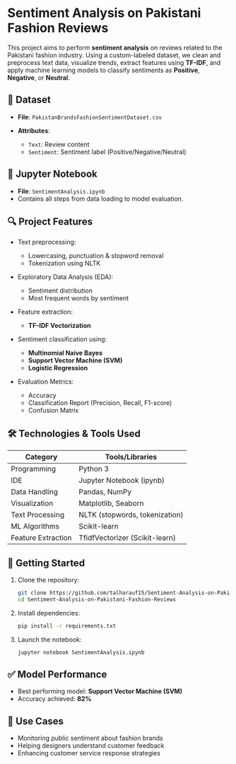 # Sentiment Analysis on Pakistani Fashion Reviews

This project aims to perform **sentiment analysis** on reviews related to the Pakistani fashion industry. Using a custom-labeled dataset, we clean and preprocess text data, visualize trends, extract features using **TF-IDF**, and apply machine learning models to classify sentiments as **Positive**, **Negative**, or **Neutral**.

## 📁 Dataset

* **File**: `PakistanBrandsFashionSentimentDataset.csv`
* **Attributes**:

  * `Text`: Review content
  * `Sentiment`: Sentiment label (Positive/Negative/Neutral)

## 📒 Jupyter Notebook

* **File**: `SentimentAnalysis.ipynb`
* Contains all steps from data loading to model evaluation.

## 🔍 Project Features

* Text preprocessing:

  * Lowercasing, punctuation & stopword removal
  * Tokenization using NLTK
* Exploratory Data Analysis (EDA):

  * Sentiment distribution
  * Most frequent words by sentiment
* Feature extraction:

  * **TF-IDF Vectorization**
* Sentiment classification using:

  * **Multinomial Naive Bayes**
  * **Support Vector Machine (SVM)**
  * **Logistic Regression**
* Evaluation Metrics:

  * Accuracy
  * Classification Report (Precision, Recall, F1-score)
  * Confusion Matrix

## 🛠️ Technologies & Tools Used

| Category           | Tools/Libraries                |
| ------------------ | ------------------------------ |
| Programming        | Python 3                       |
| IDE                | Jupyter Notebook (ipynb)       |
| Data Handling      | Pandas, NumPy                  |
| Visualization      | Matplotlib, Seaborn            |
| Text Processing    | NLTK (stopwords, tokenization) |
| ML Algorithms      | Scikit-learn                   |
| Feature Extraction | TfidfVectorizer (Scikit-learn) |

## 🚀 Getting Started

1. Clone the repository:

   ```bash
   git clone https://github.com/talharauf15/Sentiment-Analysis-on-Pakistani-Fashion-Reviews.git
   cd Sentiment-Analysis-on-Pakistani-Fashion-Reviews
   ```

2. Install dependencies:

   ```bash
   pip install -r requirements.txt
   ```

3. Launch the notebook:

   ```bash
   jupyter notebook SentimentAnalysis.ipynb
   ```

## ✅ Model Performance

* Best performing model: **Support Vector Machine (SVM)**
* Accuracy achieved: **82%**

## 📌 Use Cases

* Monitoring public sentiment about fashion brands
* Helping designers understand customer feedback
* Enhancing customer service response strategies
